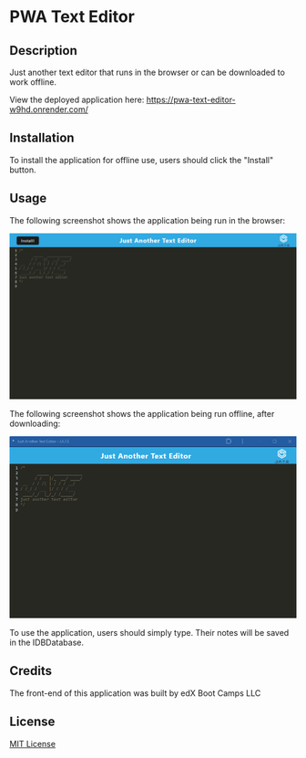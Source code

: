 # PWA Text Editor

## Description

Just another text editor that runs in the browser or can be downloaded to work offline.

View the deployed application here: https://pwa-text-editor-w9hd.onrender.com/


## Installation

To install the application for offline use, users should click the "Install" button.

## Usage

The following screenshot shows the application being run in the browser:

![J.A.T.E. online](./assets/images/screenshot1.png)

The following screenshot shows the application being run offline, after downloading:

![J.A.T.E. offline](./assets/images/screenshot2.png)

To use the application, users should simply type. Their notes will be saved in the IDBDatabase.

## Credits

The front-end of this application was built by edX Boot Camps LLC

## License

[MIT License](./LICENSE)
